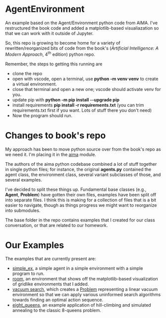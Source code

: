 # AgentEnvironment
An example based on the Agent/Environment python code from AIMA. I've restructured the book code and added a matplotlib-based visualiazation so that we can work with it outside of Jupyter.

So, this repo is growing to become home for a variety of rewritten/reorganized bits of code from the book's (_Artificial Intelligence: A Modern Approach_, 4<sup>th</sup> edition) python repo. 

Remember, the steps to getting this running are
* clone the repo
* open with vscode, open a terminal, use **python -m venv venv** to create a virtual environment. 
* close that terminal and open a new one; vscode should activate venv for you. 
* update pip with **python -m pip install --upgrade pip**
* install requirements **pip install -r requirements.txt** (you can trim requirements.txt first if you want. Lots of stuff there you don't need)
* Now the program should run.

# Changes to book's repo

My approach has been to move python source over from the book's repo as we need it. I'm placing it in the [aima](aima) module. 

The authors of the aima python codebase combined a lot of stuff together in single python files; for instance, the original **agents.py** contained the agent class, the environment class, several variant subclasses of those, and several examples. 

I've decided to split these things up. Fundamental base classes (e.g., **Agent**, **Problem**) have gotten their own files, examples have been split off into separate files. I think this is making for a collection of files that is a bit easier to navigate, though as things progress we might want to reorganize into submodules.

The base folder in the repo contains examples that I created for our class conversation, or that are related to our homework.

# Our Examples
The examples that are currently present are:
* [simple_ex](simple_ex.py), a simple agent in a simple environment with a simple program to run.
* [room](room.py), an environment that shows off the matplotlib-based visualization of gridlike environments that I added.
* [vacuum search](vacuum_search.py), which creates a [Problem](aima/problem.py) representing a linear vacuum environment so that we can apply various uninformed search algorithms towards finding an optimal action sequence.
* [eight_queens](eight_queens.py), an example application of hill-climbing and simulated annealing to the classic 8-queens problem.
